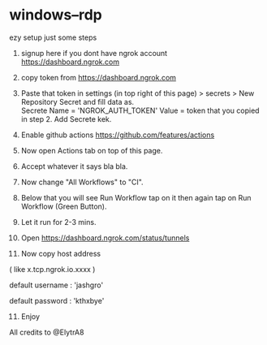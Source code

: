 # windows–rdp

ezy setup just some steps

1. signup here if you dont have ngrok account
https://dashboard.ngrok.com

2. copy token from https://dashboard.ngrok.com

3. Paste that token in settings (in top right of this page) > secrets > New Repository Secret and fill data as.     
        Secrete Name = 'NGROK_AUTH_TOKEN'
        Value = token that you copied in step 2.
        Add Secrete kek.
        
4. Enable github actions https://github.com/features/actions

5. Now open Actions tab on top of this page.

6. Accept whatever it says bla bla.

7. Now change "All Workflows" to "CI".

8. Below that you will see Run Workflow tap on it then again tap on Run Workflow (Green Button).

9. Let it run for 2-3 mins.

10. Open https://dashboard.ngrok.com/status/tunnels 

10. Now copy host address

 ( like x.tcp.ngrok.io.xxxx )

default username : 'jashgro'

default password : 'kthxbye'

11. Enjoy 

All credits to @ElytrA8
